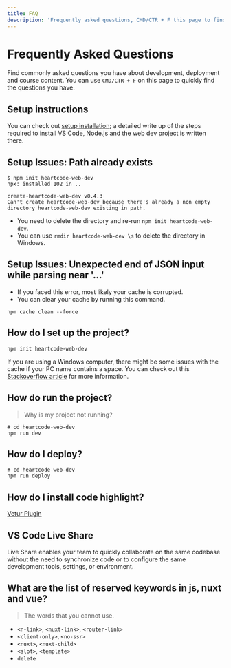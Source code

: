```yaml
---
title: FAQ
description: 'Frequently asked questions, CMD/CTR + F this page to find answer to common problems.'
---
```


# Frequently Asked Questions

Find commonly asked questions you have about development, deployment and course content.
You can use `CMD/CTR + F` on this page to quickly find the questions you have. 

## Setup instructions

You can check out [setup installation](/learn/setup/installation); a detailed write up of 
the steps required to install VS Code, Node.js and the web dev project is written there.

## Setup Issues: Path already exists

```shell
$ npm init heartcode-web-dev
npx: installed 102 in ..

create-heartcode-web-dev v0.4.3  
Can't create heartcode-web-dev because there's already a non empty directory heartcode-web-dev existing in path.
```

* You need to delete the directory and re-run `npm init heartcode-web-dev`.
* You can use `rmdir heartcode-web-dev \s` to delete the directory in Windows.

## Setup Issues: Unexpected end of JSON input while parsing near '...'

* If you faced this error, most likely your cache is corrupted.
* You can clear your cache by running this command.

```shell
npm cache clean --force
```

## How do I set up the project?
```shell
npm init heartcode-web-dev
```

If you are using a Windows computer, there might be some issues with the cache if your PC
name contains a space. You can check out this [Stackoverflow article](https://stackoverflow.com/questions/59405152)
for more information.

## How do run the project?

> Why is my project not running?

```shell
# cd heartcode-web-dev
npm run dev
```

## How do I deploy?
```shell
# cd heartcode-web-dev
npm run deploy
```

## How do I install code highlight?

[Vetur Plugin](https://marketplace.visualstudio.com/items?itemName=octref.vetur)

## VS Code Live Share

Live Share enables your team to quickly collaborate on the same codebase without the need 
to synchronize code or to configure the same development tools, settings, or environment.

## What are the list of reserved keywords in js, nuxt and vue?

> The words that you cannot use.

- `<n-link>`, `<nuxt-link>`, `<router-link>`
- `<client-only>`, `<no-ssr>`
- `<nuxt>`, `<nuxt-child>`
- `<slot>`, `<template>`
- `delete`

